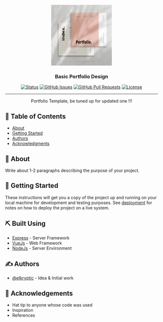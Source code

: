 <p align="center">
  <a href="" rel="noopener">
 <img width=200px height=200px src="images/portfolio.jpg" alt="Project logo"></a>
</p>

<h3 align="center">Basic Portfolio Design</h3>

<div align="center">

[![Status](https://img.shields.io/badge/status-active-success.svg)]()
[![GitHub Issues](https://img.shields.io/github/issues/kylelobo/The-Documentation-Compendium.svg)](https://github.com/kylelobo/The-Documentation-Compendium/issues)
[![GitHub Pull Requests](https://img.shields.io/github/issues-pr/kylelobo/The-Documentation-Compendium.svg)](https://github.com/kylelobo/The-Documentation-Compendium/pulls)
[![License](https://img.shields.io/badge/license-MIT-blue.svg)](/LICENSE)

</div>

---

<p align="center"> Portfolio Template, be tuned up for updated one !!!
    <br> 
</p>

## 📝 Table of Contents

- [About](#about)
- [Getting Started](#getting_started)
- [Authors](#authors)
- [Acknowledgments](#acknowledgement)

## 🧐 About <a name = "about"></a>

Write about 1-2 paragraphs describing the purpose of your project.

## 🏁 Getting Started <a name = "getting_started"></a>

These instructions will get you a copy of the project up and running on your local machine for development and testing purposes. See [deployment](#deployment) for notes on how to deploy the project on a live system.


## ⛏️ Built Using <a name = "built_using"></a>

- [Express](https://expressjs.com/) - Server Framework
- [VueJs](https://vuejs.org/) - Web Framework
- [NodeJs](https://nodejs.org/en/) - Server Environment

## ✍️ Authors <a name = "authors"></a>

- [@elkryptic](https://github.com/elkryptic) - Idea & Initial work

## 🎉 Acknowledgements <a name = "acknowledgement"></a>

- Hat tip to anyone whose code was used
- Inspiration
- References
